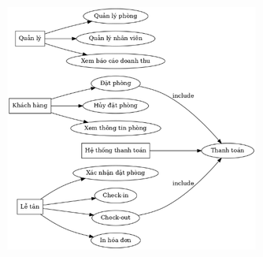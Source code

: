 ![](https://github.com/ngochandang-rgb/N23DCPT076/blob/7ce6c6a8fc1a836eba64532e37ea7cd5b0f09b47/Labs/lab02/Diagram_heThongQuanLyDatPhong.png)
